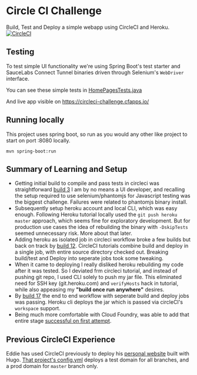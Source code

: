 # Circle CI Challenge

Build, Test and Deploy a simple webapp using CircleCI and Heroku.
[![CircleCI](https://circleci.com/gh/eddiewebb/circleci-challenge.svg?style=svg)](https://circleci.com/gh/eddiewebb/circleci-challenge)


##  Testing
To test simple UI functionality we're using Spring Boot's test starter and SauceLabs Connect Tunnel binaries driven through Selenium's `WebDriver` interface.

You can see these simple tests in [HomePagesTests.java](src/test/java/com/edwardawebb/circleci/demo/HomePageTests.java)


And live app visible on https://circleci-challenge.cfapps.io/




## Running locally

This project uses spring boot, so run as you would any other like project to start on port :8080 locally.

```
mvn spring-boot:run
```


## Summary of Learning and Setup

- Getting initial build to compile and pass tests in circleci was straightforward [build 3](https://circleci.com/gh/eddiewebb/circleci-challenge/3) 
  I am by no means a UI developer, and recalling the setup required to use selenium/phantomjs for Javascript testing was the biggest challenge. 
  Failures were related to phantomjs binary install.
- Subsequently setup heroku account and local CLI, which was easy enough.
  Following Heroku tutorial locally used the `git push heroku master` approach, which seems fine for exploratory development. 
  But for production use cases the idea of rebuilding the binary with `-DskipTests` seemed unnecessary risk. More about that later.
- Adding heroku as isolated job in circleci workflow broke a few builds but back on track by [build 12](https://circleci.com/gh/eddiewebb/circleci-challenge/12).
  CircleCI tutorials combine build and deploy in a single job, with entire source directory checked out.  Breaking build/test and Deploy into seperate jobs took some tweaking.
- When it came to deploying I really disliked heroku rebuilding my code after it was tested. 
  So I deviated frm circleci tutorial, and instead of pushing git repo, I used CLI solely to push my jar file.
  This eliminated need for SSH key (git.heroku.com) and `verifyHosts` hack in tutorial, while also appeasing my **"build once run anywhere"** desires.
- By [build 17](https://circleci.com/workflow-run/231448cf-2486-4a5a-821f-dfe2d623f427) the end to end workflow with seperate build and deploy jobs was passing.
  Heroku cli deploys the jar which is passed via circleCI's `workspace` support. 
- Being much more comfortable with Cloud Foundry, was able to add that entire stage [successful on first attempt](https://circleci.com/workflow-run/9c071ad9-a07d-4b9e-8e86-efb43ea5cbd0). 
  
## Previous CircleCI Experience

Eddie has used CircleCI previously to deploy his [personal website](https://edwardawebb.com) built with Hugo. 
[That project's config.yml](https://github.com/eddiewebb/json-resume/blob/master/.circleci/config.yml) deploys a test domain for all branches, and a prod domain for `master` branch only.

